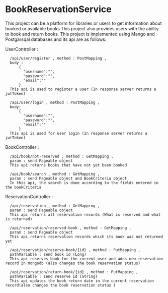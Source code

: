 # BookReservationService

This project can be a platform for libraries or users to get information about booked or available books.This project also provides users with the ability to book and return books.
This project is implemented using Mango and Postgarsqal databases and its api are as follows:

UserController : 


      /api/user/register , method : PostMapping ,
      body : 
          {
            "username":"",
            "password":"",
            "email":""
          }
      This api is used to register a user (In response server returns a jwtToken)

      /api/user/login , method : PostMapping ,
      body:
          {
            "username":"",
            "password":"",
            "email":""
          }
      This api is used for user login (In response server returns a jwtToken)
      

BookController :


      /api/book/not-reserved , method : GetMapping ,
      param : send Pageable object
      This api returns books that have not yet been booked
      
      /api/book/search , method : GetMapping ,
      param : send Pageable object and BookCriteria object
      In this api, the search is done according to the fields entered in the bookCriteria
      
                     
 ReservationController :
 
 
      /api/reservation , method : GetMapping ,
      param : send Pageable object
      This api returns all reservation records (What is reserved and what is returned)
      
      /api/reservation/reserved-book , method : GetMapping ,
      param : send Pageable object
      This api returns reservation records which its book was not returned yet
      
      /api/reservation/reserve-book/{id} , method : PutMapping ,
      pathVariable : send book id (Long)
      This api reserves book for the current user and adds new reservation record in mongodb (also changes the book reservation status)
      
      /api/reservation/return-book/{id} , method : PutMapping ,
      pathVariable : send reserve id (String)
      This api updates the book return date in the current reservation record(also changes the book reservation status )      
          
      
      
